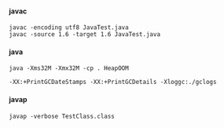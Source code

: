 
#### javac

    javac -encoding utf8 JavaTest.java
    javac -source 1.6 -target 1.6 JavaTest.java


#### java

    java -Xms32M -Xmx32M -cp . HeapOOM

    -XX:+PrintGCDateStamps -XX:+PrintGCDetails -Xloggc:./gclogs

#### javap
    javap -verbose TestClass.class

